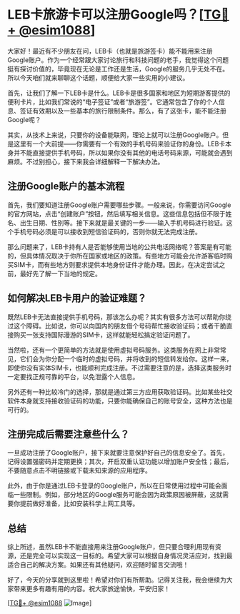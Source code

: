 # LEB卡旅游卡可以注册Google吗？[[TG💪+ @esim1088](https://t.me/s/esim1088)]

大家好！最近有不少朋友在问，LEB卡（也就是旅游签卡）能不能用来注册Google账户。作为一个经常跟大家讨论旅行和科技问题的老手，我觉得这个问题挺有探讨价值的，毕竟现在无论是工作还是生活，Google的服务几乎无处不在。所以今天咱们就来聊聊这个话题，顺便给大家一些实用的小建议。

首先，让我们了解一下LEB卡是什么。LEB卡是很多国家和地区为短期游客提供的便利卡片，比如我们常说的“电子签证”或者“旅游签”。它通常包含了你的个人信息、签证有效期以及一些基本的旅行限制条件。那么，有了这张卡，能不能注册Google呢？

其实，从技术上来说，只要你的设备能联网，理论上就可以注册Google账户。但是这里有一个大前提——你需要有一个有效的手机号码来验证你的身份。LEB卡本身并不能直接提供手机号码，所以如果你没有其他的电话号码来源，可能就会遇到麻烦。不过别担心，接下来我会详细解释一下解决办法。

## 注册Google账户的基本流程

首先，我们要知道注册Google账户需要哪些步骤。一般来说，你需要访问Google的官方网站，点击“创建账户”按钮，然后填写相关信息。这些信息包括但不限于姓名、出生日期、性别等。接下来就是最关键的一步——输入手机号码进行验证。这个手机号码必须是可以接收到短信验证码的，否则你就无法完成注册。

那么问题来了，LEB卡持有人是否能够使用当地的公共电话网络呢？答案是有可能的，但具体情况取决于你所在国家或地区的政策。有些地方可能会允许游客临时购买SIM卡，而有些地方则要求提供本地身份证件才能办理。因此，在决定尝试之前，最好先了解一下当地的规定。

## 如何解决LEB卡用户的验证难题？

既然LEB卡无法直接提供手机号码，那该怎么办呢？其实有很多方法可以帮助你绕过这个障碍。比如说，你可以向国内的朋友借个号码帮忙接收验证码；或者干脆直接购买一张支持国际漫游的SIM卡，这样就能轻松搞定验证问题了。

当然啦，还有一个更简单的方法就是使用虚拟号码服务。这类服务在网上非常常见，它们会为你分配一个临时的虚拟号码，并将收到的短信转发给你。这样一来，即使你没有实体SIM卡，也能顺利完成注册。不过需要注意的是，选择这类服务时一定要找正规可靠的平台，以免泄露个人信息。

另外还有一种比较冷门的选择，那就是通过第三方应用获取验证码。比如某些社交软件本身就支持接收验证码的功能，只要你能确保自己的账号安全，这种方法也是可行的。

## 注册完成后需要注意些什么？

一旦成功注册了Google账户，接下来就要注意保护好自己的信息安全了。首先，记得设置强密码并定期更换；其次，开启双重认证功能以增加账户安全性；最后，不要随意点击不明链接或下载未知来源的应用程序。

此外，由于你是通过LEB卡登录的Google账户，所以在日常使用过程中可能会面临一些限制。例如，部分地区的Google服务可能会因为政策原因被屏蔽，这就需要你提前做好准备，比如安装科学上网工具等。

## 总结

综上所述，虽然LEB卡不能直接用来注册Google账户，但只要合理利用现有资源，还是完全可以实现这一目标的。希望大家可以根据自身情况灵活应对，找到最适合自己的解决方案。如果还有其他疑问，欢迎随时留言交流哦！

好了，今天的分享就到这里啦！希望对你们有所帮助。记得关注我，我会继续为大家带来更多有趣有用的内容。祝大家旅途愉快，平安归家！

[[TG💪+ @esim1088](https://t.me/s/esim1088) ![Image](https://i.postimg.cc/4NQfJmqS/Snipaste-2025-05-13-00-14-12.png)]